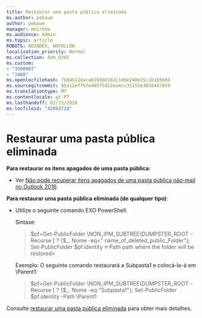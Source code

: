 ```yaml
---
title: Restaurar uma pasta pública eliminada
ms.author: pebaum
author: pebaum
manager: mnirkhe
ms.audience: Admin
ms.topic: article
ROBOTS: NOINDEX, NOFOLLOW
localization_priority: Normal
ms.collection: Adm_O365
ms.custom:
- "3500007"
- "3488"
ms.openlocfilehash: 7b04612daca61650d162c1dde240e25c1b185b04
ms.sourcegitcommit: 8ba12eff67e405f5922ea4cc35155e3036447859
ms.translationtype: MT
ms.contentlocale: pt-PT
ms.lasthandoff: 02/15/2020
ms.locfileid: "42063718"
---
```

# <a name="restore-a-deleted-public-folder"></a>Restaurar uma pasta pública eliminada

**Para restaurar os itens apagados de uma pasta pública:**

- Ver [Não pode recuperar itens apagados de uma pasta pública não-mail no Outlook 2016](https://aka.ms/pfrec).
 
**Para restaurar uma pasta pública eliminada (de qualquer tipo)**: 

- Utilize o seguinte comando EXO PowerShell:

    Sintaxe:

    >$pf=Get-PublicFolder \NON_IPM_SUBTREE\DUMPSTER_ROOT -Recurse [ ? {$_. Nome -eq\<" name_of_deleted_public_Folder"}; Set-PublicFolder $pf.identity \<-Path path where the folder will be restored>

    Exemplo: O seguinte comando restaurará a Subpasta1 e colocá-la-á em \Parent1:

    >$pf=Get-PublicFolder \NON_IPM_SUBTREE\DUMPSTER_ROOT -Recurse [ ? {$_. Nome -eq "Subpasta1"}; Set-PublicFolder $pf.identity -Path \Parent1

Consulte [restaurar uma pasta pública eliminada](https://docs.microsoft.com/exchange/collaboration-exo/public-folders/restore-deleted-public-folder) para obter mais detalhes.
